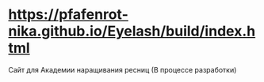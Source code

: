 # https://pfafenrot-nika.github.io/Eyelash/build/index.html

Сайт для Академии наращивания ресниц (В процессе разработки)
